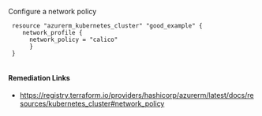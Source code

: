
Configure a network policy

```hcl
 resource "azurerm_kubernetes_cluster" "good_example" {
 	network_profile {
 	  network_policy = "calico"
 	  }
 }
 
```

#### Remediation Links
 - https://registry.terraform.io/providers/hashicorp/azurerm/latest/docs/resources/kubernetes_cluster#network_policy

